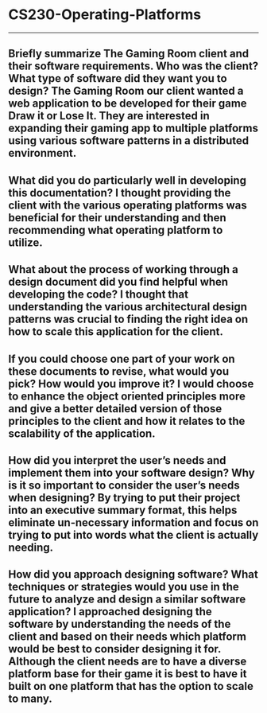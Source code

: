# CS230-Operating-Platforms
--------------------------------------------------------------------
Briefly summarize The Gaming Room client and their software requirements. Who was the client? What type of software did they want you to design?
  The Gaming Room our client wanted a web application to be developed for their game Draw it or Lose It. They are interested in expanding their gaming app to multiple platforms using various software patterns in a distributed environment.
--------------------------------------------------------------------

What did you do particularly well in developing this documentation?
  I thought providing the client with the various operating platforms was beneficial for their understanding and then recommending what operating platform to utilize.
--------------------------------------------------------------------

What about the process of working through a design document did you find helpful when developing the code?
  I thought that understanding the various architectural design patterns was crucial to finding the right idea on how to scale this application for the client.
--------------------------------------------------------------------

If you could choose one part of your work on these documents to revise, what would you pick? How would you improve it?
  I would choose to enhance the object oriented principles more and give a better detailed version of those principles to the client and how it relates to the scalability of the application.
--------------------------------------------------------------------

How did you interpret the user’s needs and implement them into your software design? Why is it so important to consider the user’s needs when designing?
  By trying to put their project into an executive summary format, this helps eliminate un-necessary information and focus on trying to put into words what the client is actually needing.
--------------------------------------------------------------------

How did you approach designing software? What techniques or strategies would you use in the future to analyze and design a similar software application?
  I approached designing the software by understanding the needs of the client and based on their needs which platform would be best to consider designing it for. Although the client
  needs are to have a diverse platform base for their game it is best to have it built on one platform that has the option to scale to many.
--------------------------------------------------------------------
